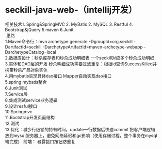 # seckill-java-web-（intellij开发）
  相关技术1. Spring&amp;SpringMVC 2. MyBatis 2. MySQL 3. Restful 4. Bootstrap&amp;jQuery 5.maven 6.Junit</br> 
  思路</br>
1.Maven命令行：mvn archetype:generate -DgroupId=org.seckill -DartifactId=seckill -DarchetypeArtifactId=maven-archetype-webapp -DarchetypeCatalog=local</br>
2.数据库设计：秒杀库存表和秒杀成功明细表
  一个seckill对应多个秒杀成功明细</br>
3.实体和DAO层的开发
  秒杀明细成功需要过滤重复：根据id查询SuccessKilled并携带秒杀产品对象实体</br>
4.用mybatis实现具体dao接口
  Mapper自动实现dao接口</br>
5.spring mybatis整合</br>
6.Junit测试</br>
7.Service层</br>
8.集成测试service业务逻辑</br>
9.设计resful接口</br>
10.Springmvc</br>
11.Bootstrap开发页面结构</br>
12.测试</br>
13.优化：减少行级锁的持有时间，update一行数据后快速commit
   把客户端逻辑放到mysql服务器上，避免网络延迟和gc影响（使用存储过程，整个事务在mysql端完成）
   前端： 暴露接口按钮防重复
